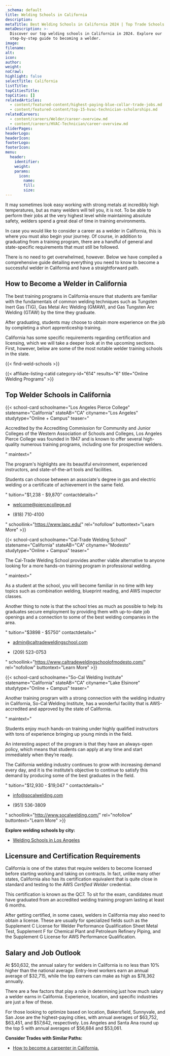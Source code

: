 ```yaml
---
_schema: default
title: Welding Schools in California
description:
metaTitle: Best Welding Schools in California 2024 | Top Trade Schools
metaDescription: >-
  Discover our top welding schools in California in 2024. Explore our
  step-by-step guide to becoming a welder. 
image:
filename:
alt:
icon:
author:
weight:
noCrawl:
highlight: false
selectTitle: California
listTitle:
topCitiesTitle:
topCities: []
relatedArticles:
  - content/featured-content/highest-paying-blue-collar-trade-jobs.md
  - content/featured-content/top-15-hvac-technician-scholarships.md
relatedCareers:
  - content/careers/Welder/career-overview.md
  - content/careers/HVAC-Technician/career-overview.md
sliderPages:
headerLogo:
headerIcon:
footerLogo:
footerIcon:
menu:
  header:
    identifier:
    weight:
    params:
      icon:
        name:
        fill:
        size:
---
```

It may sometimes look easy working with strong metals at incredibly high temperatures, but as many welders will tell you, it is not. To be able to perform their jobs at the very highest level while maintaining absolute safety, welders spend a great deal of time in training environments.

In case you would like to consider a career as a welder in California, this is where you must also begin your journey. Of course, in addition to graduating from a training program, there are a handful of general and state-specific requirements that must still be followed.

There is no need to get overwhelmed, however. Below we have compiled a comprehensive guide detailing everything you need to know to become a successful welder in California and have a straightforward path.

## **How to Become a Welder in California**

The best training programs in California ensure that students are familiar with the fundamentals of common welding techniques such as Tungsten Inert Gas (TiG), Gas Metal Arc Welding (GMAW), and Gas Tungsten Arc Welding (GTAW) by the time they graduate.

After graduating, students may choose to obtain more experience on the job by completing a short apprenticeship training.

California has some specific requirements regarding certification and licensing, which we will take a deeper look at in the upcoming sections. First, however, below are some of the most notable welder training schools in the state.

{{< find-weld-schools >}}

{{< affiliate-listing-catid category-id="614" results="6" title="Online Welding Programs" >}}

## **Top Welder Schools in California**

{{< school-card schoolname="Los Angeles Pierce College" statename="California" stateAB="CA" cityname="Los Angeles" studytype="Online + Campus" teaser="<p>Accredited by the Accrediting Commission for Community and Junior Colleges of the Western Association of Schools and Colleges, Los Angeles Pierce College was founded in 1947 and is known to offer several high-quality numerous training programs, including one for prospective welders.</p>" maintext="<p>The program's highlights are its beautiful environment, experienced instructors, and state-of-the-art tools and facilities.</p><p>Students can choose between an associate's degree in gas and electric welding or a certificate of achievement in the same field.</p>" tuition="$1,238 - $9,870" contactdetails="<ul><li><p>welcome@piercecollege.ed</p></li><li><p>(818) 710-4100</p></li></ul>" schoollink="https://www.lapc.edu/" rel="nofollow" buttontext="Learn More" >}}

{{< school-card schoolname="Cal-Trade Welding School" statename="California" stateAB="CA" cityname="Modesto" studytype="Online + Campus" teaser="<p>The Cal-Trade Welding School provides another viable alternative to anyone looking for a more hands-on training program in professional welding.</p>" maintext="<p>As a student at the school, you will become familiar in no time with key topics such as combination welding, blueprint reading, and AWS inspector classes.</p><p>Another thing to note is that the school tries as much as possible to help its graduates secure employment by providing them with up-to-date job openings and a connection to some of the best welding companies in the area.</p>" tuition="$3898 - $5750" contactdetails="<ul><li><p>admin@caltradeweldingschool.com</p></li><li><p>(209) 523-0753</p></li></ul>" schoollink="https://www.caltradeweldingschoolofmodesto.com/" rel="nofollow" buttontext="Learn More" >}}

{{< school-card schoolname="So-Cal Welding Institute" statename="California" stateAB="CA" cityname="Lake Elsinore" studytype="Online + Campus" teaser="<p>Another training program with a strong connection with the welding industry in California, So-Cal Welding Institute, has a wonderful facility that is AWS-accredited and approved by the state of California.</p>" maintext="<p>Students enjoy much hands-on training under highly qualified instructors with tons of experience bringing up young minds in the field.</p><p>An interesting aspect of the program is that they have an always-open policy, which means that students can apply at any time and start immediately when they’re ready.</p><p>The California welding industry continues to grow with increasing demand every day, and it is the institute’s objective to continue to satisfy this demand by producing some of the best graduates in the field.</p>" tuition="$12,930 - $19,047 " contactdetails="<ul><li><p>​​info@socalwelding.com</p></li><li><p>(951) 536-3809</p></li></ul>" schoollink="http://www.socalwelding.com/" rel="nofollow" buttontext="Learn More" >}}

**Explore welding schools by city:**

* [Welding Schools in Los Angeles](https://toptradeschools.com/near-you/welder/california/los-angeles/)

## **Licensure and Certification Requirements**

California is one of the states that require welders to become licensed before starting working and taking on contracts. In fact, unlike many other states, California also has its certification equivalent that is quite close in standard and testing to the AWS *Certified Welder* credential.

This certification is known as the QC7. To sit for the exam, candidates must have graduated from an accredited welding training program lasting at least 6 months.

After getting certified, in some cases, welders in California may also need to obtain a license. These are usually for specialized fields such as the Supplement C License for Welder Performance Qualification Sheet Metal Test, Supplement F for Chemical Plant and Petroleum Refinery Piping, and the Supplement G License for AWS Performance Qualification.

## **Salary and Job Outlook**

At $50,632, the annual salary for welders in California is no less than 10% higher than the national average. Entry-level workers earn an annual average of $32,715, while the top earners can make as high as $78,362 annually.

There are a few factors that play a role in determining just how much salary a welder earns in California. Experience, location, and specific industries are just a few of these.

For those looking to optimize based on location, Bakersfield, Sunnyvale, and San Jose are the highest-paying cities, with annual averages of $63,752, $63,451, and $57,642, respectively. Los Angeles and Santa Ana round up the top 5 with annual averages of $56,684 and $53,061.

**Consider Trades with Similar Paths:**

* [How to become a carpenter in California.](https://toptradeschools.com/near-you/carpenter/california/)